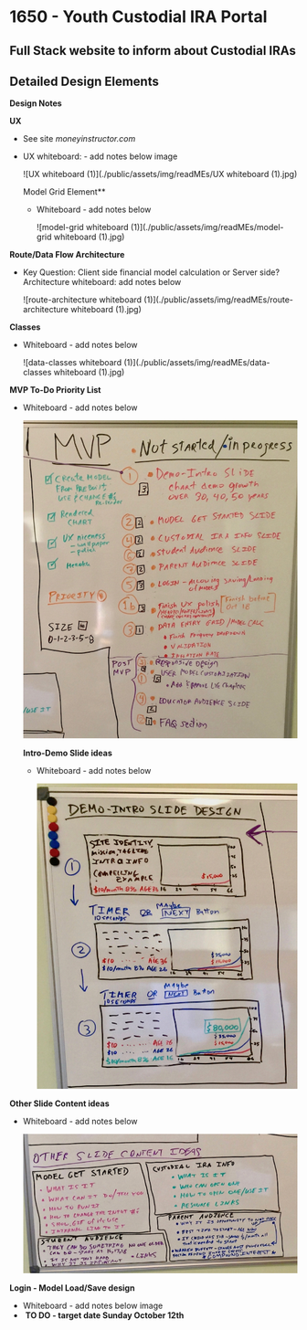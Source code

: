 # 1650 - Youth Custodial IRA Portal

## Full Stack website to inform about Custodial IRAs 

## Detailed Design Elements



**Design Notes**

**UX**

- See site *moneyinstructor.com*

- UX whiteboard: - add notes below image

  ![UX whiteboard (1)](./public/assets/img/readMEs/UX whiteboard (1).jpg)

  

  

  Model Grid Element** 

  - Whiteboard - add notes below

    ![model-grid whiteboard (1)](./public/assets/img/readMEs/model-grid whiteboard (1).jpg)







**Route/Data Flow Architecture**

- Key Question:  Client side financial model calculation or Server side?Architecture whiteboard:  add notes below 

  ![route-architecture whiteboard (1)](./public/assets/img/readMEs/route-architecture whiteboard (1).jpg)





**Classes**

- Whiteboard - add notes below 

  ![data-classes whiteboard (1)](./public/assets/img/readMEs/data-classes whiteboard (1).jpg)











**MVP To-Do Priority List**

- Whiteboard - add notes below 

  ![MVP-to-do](./public/assets/img/readMEs/MVP-to-do.jpg)

  

  **Intro-Demo Slide ideas**

  - Whiteboard - add notes below 

    ![Demo-Intro-slide-design](./public/assets/img/readMEs/Demo-Intro-slide-design.jpg)

**Other Slide Content ideas**

- Whiteboard - add notes below 

  ![Other-slide-content-ideas](./public/assets/img/readMEs/Other-slide-content-ideas.jpg)

**Login - Model Load/Save design**

- Whiteboard - add notes below image	
- ​	**TO DO - target date Sunday October 12th**